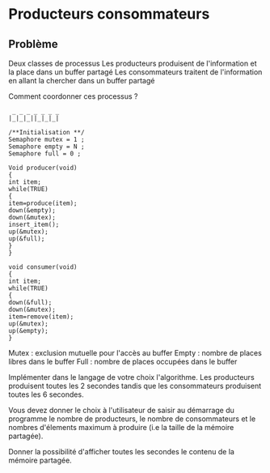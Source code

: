 # Producteurs consommateurs
## Problème
Deux classes de processus
Les producteurs produisent de l'information et la place dans un
buffer partagé
Les consommateurs traitent de l'information en allant la chercher
dans un buffer partagé

Comment coordonner ces processus ?

```
 _ _ _ _ _ _ _
|_|_|_||_|_|_|

```

```
/**Initialisation **/
Semaphore mutex = 1 ;
Semaphore empty = N ;
Semaphore full = 0 ;

Void producer(void)
{
int item;
while(TRUE)
{
item=produce(item);
down(&empty);
down(&mutex);
insert_item();
up(&mutex);
up(&full);
}
}
```

```
void consumer(void)
{
int item;
while(TRUE)
{
down(&full);
down(&mutex);
item=remove(item);
up(&mutex);
up(&empty);
}
```

Mutex : exclusion mutuelle pour l'accès au buffer
Empty : nombre de places libres dans le buffer
Full : nombre de places occupées dans le buffer

Implémenter dans le langage de votre choix l'algorithme. Les producteurs produisent
toutes les 2 secondes tandis que les consommateurs produisent toutes les 6 secondes.

Vous devez donner le choix à l'utilisateur de saisir au démarrage du programme le
nombre de producteurs, le nombre de consommateurs et le nombres d'élements maximum 
à produire (i.e la taille de la mémoire partagée).

Donner la possibilité d'afficher toutes les secondes le contenu de la mémoire partagée.
